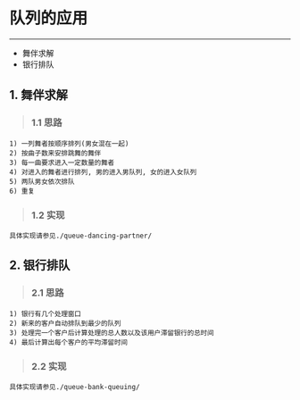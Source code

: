 # **队列的应用** #
*** 
* 舞伴求解
* 银行排队

## **1. 舞伴求解** ##
> ### **1.1 思路** ###
    1) 一列舞者按顺序排列(男女混在一起)
    2) 按曲子数来安排跳舞的舞伴
    3) 每一曲要求进入一定数量的舞者
    4) 对进入的舞者进行排列, 男的进入男队列, 女的进入女队列
    5) 两队男女依次排队
    6) 重复
> ### **1.2 实现** ###
    具体实现请参见./queue-dancing-partner/



## **2. 银行排队** ##
> ### **2.1 思路** ###
    1) 银行有几个处理窗口
    2) 新来的客户自动排队到最少的队列
    3) 处理完一个客户后计算处理的总人数以及该用户滞留银行的总时间
    4) 最后计算出每个客户的平均滞留时间
> ### **2.2 实现** ###
    具体实现请参见./queue-bank-queuing/
